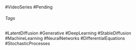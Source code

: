 #VideoSeries 
#Pending
###### Tags
#LatentDiffusion #Generative 
#DeepLearning #StableDiffusion #MachineLearning #NeuralNetworks #DifferentialEquations #StochasticProcesses
